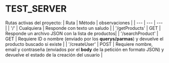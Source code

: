 # TEST_SERVER

Rutas activas del proyecto:
| Ruta | Método | observaciones |
| --- | --- | --- |
| '/' | Cualquiera | Responde con texto un saludo |
| '/getProducts' | GET | Responde un archivo JSON con la lista de productos|
| '/searchProduct' | GET | Requiere ID o nombre (enviado por los __querys/parmas__) y devuelve el producto buscado si existe |
| '/createUser' | POST | Requiere nombre, email y contraseña (enviados por el __body__ de la petición en formato JSON) y devuelve el estado de la creación del usuario | 
